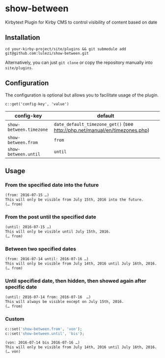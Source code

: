 # show-between

Kirbytext Plugin for Kirby CMS to control visibility of content based on date

## Installation

`cd your-kirby-project/site/plugins && git submodule add git@github.com:lulezi/show-between.git`

Alternatively, you can just `git clone` or copy the repository manually into `site/plugins`.

## Configuration

The configuration is optional but allows you to facilitate usage of the plugin.

`c::get('config-key', 'value')`

| config-key              | default                                                                      |
| ----------------------- | ---------------------------------------------------------------------------- |
| `show-between.timezone` | `date_default_timezone_get()` (see <http://php.net/manual/en/timezones.php>) |
| `show-between.from`     | `from`                                                                       |
| `show-between.until`    | `until`                                                                      |

## Usage

### From the specified date into the future

```markdown
(from: 2016-07-15 …)
This will only be visible from July 15th, 2016 into the future.
(… from)
```

### From the post until the specified date

```markdown
(until: 2016-07-15 …)
This will only be visible until July 15th, 2016.
(… from)
```

### Between two specified dates

```markdown
(from: 2016-07-14 until: 2016-07-16 …)
This will only be visible from July 14th, 2016 until July 16th, 2016.
(… from)
```

### Until specified date, then hidden, then showed again after specific date

```markdown
(until: 2016-07-14 from: 2016-07-16  …)
This will always be visible except on July 15th, 2016.
(… from)
```

### Custom

```php
c::set('show-between.from', 'von');
c::set('show-between.until', 'bis');
```

```markdown
(von: 2016-07-14 bis 2016-07-16 …)
This will only be visible from July 14th, 2016 until July 16th, 2016.
(… von)
```


